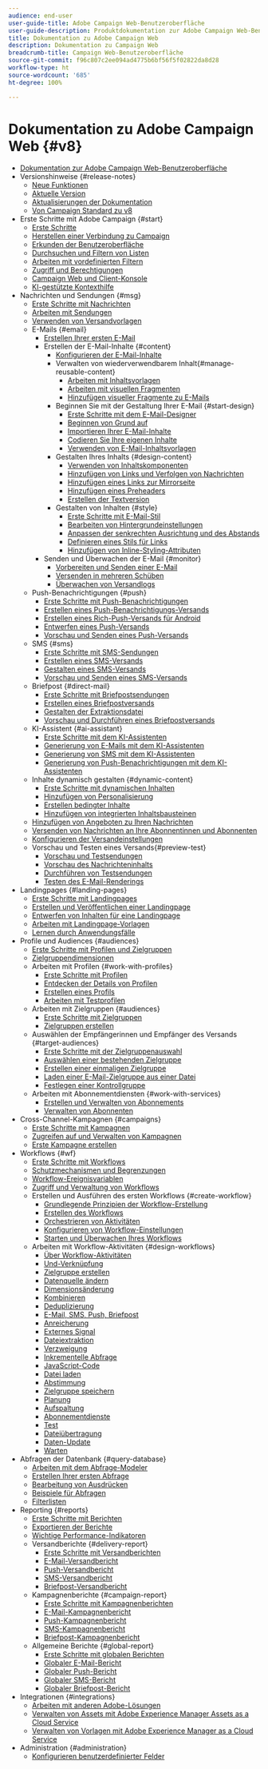 ```yaml
---
audience: end-user
user-guide-title: Adobe Campaign Web-Benutzeroberfläche
user-guide-description: Produktdokumentation zur Adobe Campaign Web-Benutzeroberfläche.
title: Dokumentation zu Adobe Campaign Web
description: Dokumentation zu Campaign Web
breadcrumb-title: Campaign Web-Benutzeroberfläche
source-git-commit: f96c807c2ee094ad4775b6bf56f5f02822da8d28
workflow-type: ht
source-wordcount: '685'
ht-degree: 100%

---
```



# Dokumentation zu Adobe Campaign Web {#v8}

+ [Dokumentation zur Adobe Campaign Web-Benutzeroberfläche](campaign-web-home.md)
+ Versionshinweise {#release-notes}
   + [Neue Funktionen](rn/whats-new.md)
   + [Aktuelle Version](rn/release-notes.md)
   + [Aktualisierungen der Dokumentation](rn/documentation-updates.md)
   + [Von Campaign Standard zu v8](rn/acs-migration.md)
+ Erste Schritte mit Adobe Campaign {#start}
   + [Erste Schritte](get-started/get-started.md)
   + [Herstellen einer Verbindung zu Campaign](get-started/connect-to-campaign.md)
   + [Erkunden der Benutzeroberfläche](get-started/user-interface.md)
   + [Durchsuchen und Filtern von Listen](get-started/list-filters.md)
   + [Arbeiten mit vordefinierten Filtern](get-started/predefined-filters.md)
   + [Zugriff und Berechtigungen](get-started/permissions.md)
   + [Campaign Web und Client-Konsole](get-started/capability-matrix.md)
   + [KI-gestützte Kontexthilfe](get-started/using-ai.md)
+ Nachrichten und Sendungen {#msg}
   + [Erste Schritte mit Nachrichten](msg/gs-messages.md)
   + [Arbeiten mit Sendungen](msg/gs-deliveries.md)
   + [Verwenden von Versandvorlagen](msg/delivery-template.md)
   + E-Mails {#email}
      + [Erstellen Ihrer ersten E-Mail](email/create-email.md)
      + Erstellen der E-Mail-Inhalte {#content}
         + [Konfigurieren der E-Mail-Inhalte](email/edit-content.md)
         + Verwalten von wiederverwendbarem Inhalt{#manage-reusable-content}
            + [Arbeiten mit Inhaltsvorlagen](email/create-email-templates.md)
            + [Arbeiten mit visuellen Fragmenten](email/fragments.md)
            + [Hinzufügen visueller Fragmente zu E-Mails](email/use-visual-fragments.md)
         + Beginnen Sie mit der Gestaltung Ihrer E-Mail {#start-design}
            + [Erste Schritte mit dem E-Mail-Designer](email/get-started-email-designer.md)
            + [Beginnen von Grund auf](email/create-email-content.md)
            + [Importieren Ihrer E-Mail-Inhalte](email/existing-content.md)
            + [Codieren Sie Ihre eigenen Inhalte](email/code-content.md)
            + [Verwenden von E-Mail-Inhaltsvorlagen](email/use-email-templates.md)
         + Gestalten Ihres Inhalts {#design-content}
            + [Verwenden von Inhaltskomponenten](email/content-components.md)
            + [Hinzufügen von Links und Verfolgen von Nachrichten](email/message-tracking.md)
            + [Hinzufügen eines Links zur Mirrorseite](email/mirror-page.md)
            + [Hinzufügen eines Preheaders](email/preheader.md)
            + [Erstellen der Textversion](email/text-version-email.md)
         + Gestalten von Inhalten {#style}
            + [Erste Schritte mit E-Mail-Stil](email/get-started-email-style.md)
            + [Bearbeiten von Hintergrundeinstellungen](email/backgrounds.md)
            + [Anpassen der senkrechten Ausrichtung und des Abstands](email/alignment-and-padding.md)
            + [Definieren eines Stils für Links](email/styling-links.md)
            + [Hinzufügen von Inline-Styling-Attributen](email/inline-styling.md)
      + Senden und Überwachen der E-Mail {#monitor}
         + [Vorbereiten und Senden einer E-Mail](monitor/prepare-send.md)
         + [Versenden in mehreren Schüben](advanced-settings/send-using-waves.md)
         + [Überwachen von Versandlogs](monitor/delivery-logs.md)
   + Push-Benachrichtigungen {#push}
      + [Erste Schritte mit Push-Benachrichtigungen](push/gs-push.md)
      + [Erstellen eines Push-Benachrichtigungs-Versands](push/create-push.md)
      + [Erstellen eines Rich-Push-Versands für Android](push/rich-push.md)
      + [Entwerfen eines Push-Versands](push/content-push.md)
      + [Vorschau und Senden eines Push-Versands](push/send-push.md)
   + SMS {#sms}
      + [Erste Schritte mit SMS-Sendungen](sms/gs-sms.md)
      + [Erstellen eines SMS-Versands](sms/create-sms.md)
      + [Gestalten eines SMS-Versands](sms/content-sms.md)
      + [Vorschau und Senden eines SMS-Versands](sms/send-sms.md)
   + Briefpost {#direct-mail}
      + [Erste Schritte mit Briefpostsendungen](direct-mail/gs-direct-mail.md)
      + [Erstellen eines Briefpostversands](direct-mail/create-direct-mail.md)
      + [Gestalten der Extraktionsdatei](direct-mail/content-direct-mail.md)
      + [Vorschau und Durchführen eines Briefpostversands](direct-mail/send-direct-mail.md)
   + KI-Assistent {#ai-assistant}
      + [Erste Schritte mit dem KI-Assistenten](email/generative-gs.md)
      + [Generierung von E-Mails mit dem KI-Assistenten](email/generative-content.md)
      + [Generierung von SMS mit dem KI-Assistenten](email/generative-sms.md)
      + [Generierung von Push-Benachrichtigungen mit dem KI-Assistenten](email/generative-push.md)
   + Inhalte dynamisch gestalten {#dynamic-content}
      + [Erste Schritte mit dynamischen Inhalten](personalization/gs-personalization.md)
      + [Hinzufügen von Personalisierung](personalization/personalize.md)
      + [Erstellen bedingter Inhalte](personalization/conditions.md)
      + [Hinzufügen von integrierten Inhaltsbausteinen](personalization/content-blocks.md)
   + [Hinzufügen von Angeboten zu Ihren Nachrichten](msg/offers.md)
   + [Versenden von Nachrichten an Ihre Abonnentinnen und Abonnenten](msg/send-to-subscribers.md)
   + [Konfigurieren der Versandeinstellungen](advanced-settings/delivery-settings.md)
   + Vorschau und Testen eines Versands{#preview-test}
      + [Vorschau und Testsendungen](preview-test/preview-test.md)
      + [Vorschau des Nachrichteninhalts](preview-test/preview-content.md)
      + [Durchführen von Testsendungen](preview-test/test-deliveries.md)
      + [Testen des E-Mail-Renderings](preview-test/email-rendering.md)
+ Landingpages {#landing-pages}
   + [Erste Schritte mit Landingpages](landing-pages/get-started-lp.md)
   + [Erstellen und Veröffentlichen einer Landingpage](landing-pages/create-lp.md)
   + [Entwerfen von Inhalten für eine Landingpage](landing-pages/lp-content.md)
   + [Arbeiten mit Landingpage-Vorlagen](landing-pages/lp-templates.md)
   + [Lernen durch Anwendungsfälle](landing-pages/lp-use-cases.md)
+ Profile und Audiences {#audiences}
   + [Erste Schritte mit Profilen und Zielgruppen](audience/gs-audiences-recipients.md)
   + [Zielgruppendimensionen](audience/targeting-dimensions.md)
   + Arbeiten mit Profilen {#work-with-profiles}
      + [Erste Schritte mit Profilen](audience/about-recipients.md)
      + [Entdecken der Details von Profilen](audience/profile-view.md)
      + [Erstellen eines Profils](audience/create-profile.md)
      + [Arbeiten mit Testprofilen](audience/test-profiles.md)
   + Arbeiten mit Zielgruppen {#audiences}
      + [Erste Schritte mit Zielgruppen](audience/manage-audience.md)
      + [Zielgruppen erstellen](audience/create-audience.md)
   + Auswählen der Empfängerinnen und Empfänger des Versands {#target-audiences}
      + [Erste Schritte mit der Zielgruppenauswahl](audience/delivery-recipients.md)
      + [Auswählen einer bestehenden Zielgruppe](audience/add-audience.md)
      + [Erstellen einer einmaligen Zielgruppe](audience/one-time-audience.md)
      + [Laden einer E-Mail-Zielgruppe aus einer Datei](audience/file-audience.md)
      + [Festlegen einer Kontrollgruppe](audience/control-group.md)
   + Arbeiten mit Abonnementdiensten {#work-with-services}
      + [Erstellen und Verwalten von Abonnements](audience/manage-services.md)
      + [Verwalten von Abonnenten](audience/manage-subscribers.md)
+ Cross-Channel-Kampagnen {#campaigns}
   + [Erste Schritte mit Kampagnen](campaigns/gs-campaigns.md)
   + [Zugreifen auf und Verwalten von Kampagnen](campaigns/manage-campaigns.md)
   + [Erste Kampagne erstellen](campaigns/create-campaigns.md)
+ Workflows {#wf}
   + [Erste Schritte mit Workflows](workflows/gs-workflows.md)
   + [Schutzmechanismen und Begrenzungen](get-started/guardrails.md)
   + [Workflow-Ereignisvariablen](workflows/event-variables.md)
   + [Zugriff und Verwaltung von Workflows](workflows/access-monitor.md)
   + Erstellen und Ausführen des ersten Workflows {#create-workflow}
      + [Grundlegende Prinzipien der Workflow-Erstellung](workflows/gs-workflow-creation.md)
      + [Erstellen des Workflows](workflows/create-workflow.md)
      + [Orchestrieren von Aktivitäten](workflows/orchestrate-activities.md)
      + [Konfigurieren von Workflow-Einstellungen](workflows/workflow-settings.md)
      + [Starten und Überwachen Ihres Workflows](workflows/start-monitor-workflows.md)
   + Arbeiten mit Workflow-Aktivitäten {#design-workflows}
      + [Über Workflow-Aktivitäten](workflows/activities/about-activities.md)
      + [Und-Verknüpfung](workflows/activities/and-join.md)
      + [Zielgruppe erstellen](workflows/activities/build-audience.md)
      + [Datenquelle ändern](workflows/activities/change-data-source.md)
      + [Dimensionsänderung](workflows/activities/change-dimension.md)
      + [Kombinieren](workflows/activities/combine.md)
      + [Deduplizierung](workflows/activities/deduplication.md)
      + [E-Mail, SMS, Push, Briefpost](workflows/activities/channels.md)
      + [Anreicherung](workflows/activities/enrichment.md)
      + [Externes Signal](workflows/activities/external-signal.md)
      + [Dateiextraktion](workflows/activities/extract-file.md)
      + [Verzweigung ](workflows/activities/fork.md)
      + [Inkrementelle Abfrage](workflows/activities/incremental-query.md)
      + [JavaScript-Code](workflows/activities/javascript-code.md)
      + [Datei laden ](workflows/activities/load-file.md)
      + [Abstimmung](workflows/activities/reconciliation.md)
      + [Zielgruppe speichern](workflows/activities/save-audience.md)
      + [Planung](workflows/activities/scheduler.md)
      + [Aufspaltung](workflows/activities/split.md)
      + [Abonnementdienste](workflows/activities/subscription-services.md)
      + [Test](workflows/activities/test.md)
      + [Dateiübertragung](workflows/activities/transfer-file.md)
      + [Daten-Update](workflows/activities/update-data.md)
      + [Warten](workflows/activities/wait.md)
+ Abfragen der Datenbank {#query-database}
   + [Arbeiten mit dem Abfrage-Modeler](query/query-modeler-overview.md)
   + [Erstellen Ihrer ersten Abfrage](query/build-query.md)
   + [Bearbeitung von Ausdrücken](query/expression-editor.md)
   + [Beispiele für Abfragen](query/query-samples.md)
   + [Filterlisten](query/filter.md)
+ Reporting {#reports}
   + [Erste Schritte mit Berichten](reporting/gs-reports.md)
   + [Exportieren der Berichte](reporting/export-reports.md)
   + [Wichtige Performance-Indikatoren](reporting/kpis.md)
   + Versandberichte {#delivery-report}
      + [Erste Schritte mit Versandberichten](reporting/delivery-reports.md)
      + [E-Mail-Versandbericht](reporting/email-report.md)
      + [Push-Versandbericht](reporting/push-report.md)
      + [SMS-Versandbericht](reporting/sms-report.md)
      + [Briefpost-Versandbericht](reporting/direct-mail.md)
   + Kampagnenberichte {#campaign-report}
      + [Erste Schritte mit Kampagnenberichten](reporting/campaign-reports.md)
      + [E-Mail-Kampagnenbericht](reporting/campaign-reports-email.md)
      + [Push-Kampagnenbericht](reporting/campaign-reports-push.md)
      + [SMS-Kampagnenbericht](reporting/campaign-reports-sms.md)
      + [Briefpost-Kampagnenbericht](reporting/campaign-reports-direct-mail.md)
   + Allgemeine Berichte {#global-report}
      + [Erste Schritte mit globalen Berichten](reporting/global-reports.md)
      + [Globaler E-Mail-Bericht](reporting/global-report-email.md)
      + [Globaler Push-Bericht](reporting/global-report-push.md)
      + [Globaler SMS-Bericht](reporting/global-report-sms.md)
      + [Globaler Briefpost-Bericht](reporting/global-report-direct.md)
+ Integrationen {#integrations}
   + [Arbeiten mit anderen Adobe-Lösungen](integrations/integration.md)
   + [Verwalten von Assets mit Adobe Experience Manager Assets as a Cloud Service](integrations/aem-assets.md)
   + [Verwalten von Vorlagen mit Adobe Experience Manager as a Cloud Service](integrations/aem-content.md)
+ Administration {#administration}
   + [Konfigurieren benutzerdefinierter Felder](administration/custom-fields.md)

